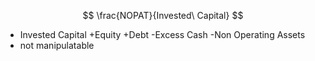 $$
\frac{NOPAT}{Invested\ Capital}
$$
- Invested Capital
    +Equity
    +Debt
    -Excess Cash
    -Non Operating Assets
- not manipulatable